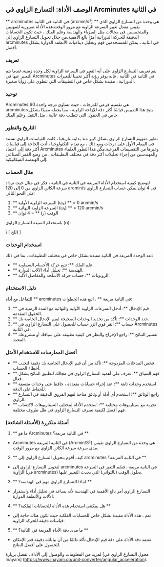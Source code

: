 ## الوصف الأداة: التسارع الزاوي في Arcminutes في الثانية

** arcminutes في الثانية في الثانية (arcmin/s²) ** هي وحدة من التسارع الزاوي الذي يقيس معدل تغيير السرعة الزاوية مع مرور الوقت.هذه الأداة ضرورية للمهنيين والمتحمسين في مجالات مثل الفيزياء والهندسة وعلم الفلك ، حيث تكون الحسابات الدقيقة للحركة الدورانية أمرًا بالغ الأهمية.من خلال تحويل التسارع الزاوي إلى arcminutes في الثانية ، يمكن للمستخدمين فهم وتحليل ديناميات الأنظمة الدوارة بشكل أفضل.

### تعريف

يتم تعريف التسارع الزاوي على أنه التغير في السرعة الزاوية لكل وحدة زمنية.عندما يتم التعبير عنها في Arcminutes في الثانية في الثانية ، فإنه يوفر رؤية أكثر تحبينا للتغيرات الدورانية ، مفيدة بشكل خاص في التطبيقات التي تنطوي على زوايا صغيرة.

### توحيد

Arcminutes هي تقسيم فرعي للدرجات ، حيث تساوي درجة واحدة 60 arcminutes.يتيح هذا التقييس قياسًا أكثر دقة للإزاحة الزاوية ، مما يجعله مفيدًا بشكل خاص في الحقول التي تتطلب دقة عالية ، مثل التنقل وعلم الفلك.

### التاريخ والتطور

تطور مفهوم التسارع الزاوي بشكل كبير منذ بدايته.تاريخيا ، كانت القياسات الزاوي تستند في المقام الأول على درجات.ومع ذلك ، مع تقدم التكنولوجيا ، أدت الحاجة إلى قياسات أكثر دقة إلى اعتماد Arcminutes وغيرها من التقسيمات الفرعية.مكّن هذا التطور العلماء والمهندسين من إجراء تحليلات أكثر دقة في مختلف التطبيقات ، من وضع القمر الصناعي إلى الهندسة الميكانيكية.

### مثال الحساب

لتوضيح كيفية استخدام الأداة المربعة في الثانية في الثانية ، فكر في مثال حيث تزداد سرعة الكائن الزاوي من 0 إلى 120 arcmin/s في 4 ثوان.يمكن حساب التسارع الزاوي على النحو التالي:

1. ** السرعة الزاوية الأولية (ω₀) ** = 0 arcmin/s
2. ** السرعة الزاوية النهائية (ω₁) ** = 120 arcmin/s
3. ** الوقت (ر) ** = 4 ثوان

باستخدام الصيغة للتسارع الزاوي (α):

\ [
للج)
\]

### استخدام الوحدات

تعد الوحدة المربعة في الثانية مفيدة بشكل خاص في مختلف التطبيقات ، بما في ذلك:

- ** علم الفلك **: تتبع حركة الأجسام السماوية.
- ** الهندسة **: تحليل أداء الآلات الدوارة.
- ** الروبوتات **: حساب حركة الأسلحة والمفاصل الآلية.

### دليل الاستخدام

للتفاعل مع أداة ** arcminutes في الثانية مربعة ** ، اتبع هذه الخطوات:

1. ** قيم الإدخال **: أدخل السرعات الزاوية الأولية والنهائية مع المدة الزمنية في الحقول المقدمة.
2. ** حدد الوحدات **: تأكد من تحديد الوحدات الصحيحة لقيم الإدخال الخاصة بك.
3. ** حساب **: انقر فوق الزر حساب للحصول على التسارع الزاوي في Arcminutes في الثانية.
4. ** تفسير النتائج **: راجع الإخراج والنظر في كيفية تطبيقه على سياقك أو مشروعك المحدد.

### أفضل الممارسات للاستخدام الأمثل

- ** فحص المدخلات المزدوجة **: تأكد من أن قيم الإدخال الخاصة بك دقيقة لتجنب أخطاء الحساب.
- ** فهم السياق **: تعرف على أهمية التسارع الزاوي في مجالك لتطبيق النتائج بشكل فعال.
- ** استخدم وحدات ثابتة **: عند إجراء حسابات متعددة ، حافظ على وحدات متسقة للحفاظ على الدقة.
- ** راجع الوثائق **: استخدم أي أدلة أو وثائق متاحة لفهم الفروق الدقيقة في التسارع الزاوي.
- ** تجربة مع سيناريوهات مختلفة **: استخدم الأداة لمختلف السيناريوهات لاكتساب فهم أفضل لكيفية تصرف التسارع الزاوي في ظل ظروف مختلفة.

### أسئلة متكررة (الأسئلة الشائعة)

1. ** ما هو Arcminutes في الثانية مربعة؟ **
- Arcminutes في الثانية المربعة (Arcmin/S²) هي وحدة من التسارع الزاوي تقيس مدى سرعة سرعة الكائن الزاوي مع مرور الوقت.

2. ** كيف أقوم بتحويل التسارع الزاوي إلى arcminutes في الثانية المربعة؟ **
- لتحويل التسارع الزاوي إلى arcminutes في الثانية مربعة ، قسّم التغير في السرعة الزاوية (في arcminutes) بحلول الوقت (بالثواني) التي يحدث التغيير عليها.

3. ** لماذا التسارع الزاوي مهم في الهندسة؟ **
- التسارع الزاوي أمر بالغ الأهمية في الهندسة لأنه يساعد في تحليل أداء واستقرار الآلات والأنظمة الدوارة.

4. ** هل يمكنني استخدام هذه الأداة للحسابات الفلكية؟ **
- نعم ، هذه الأداة مفيدة بشكل خاص للحسابات الفلكية حيث تكون هناك حاجة إلى قياسات دقيقة للحركة الزاوية.

5. ** ما مدى دقة الأداة المربعة في الثانية؟ **
- تعتمد دقة الأداة على دقة قيم الإدخال.تأكد دائمًا من أن بياناتك دقيقة قدر الإمكان للحصول على أفضل النتائج.

لمزيد من المعلومات والوصول إلى الأداة ، تفضل بزيارة [محول التسارع الزاوي في Inayam] (https://www.inayam.co/unit-converter/angular_acceleration).